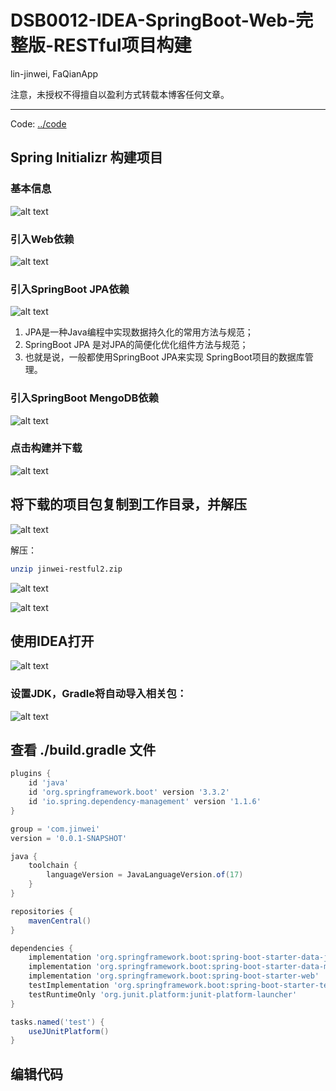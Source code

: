 # DSB0012-IDEA-SpringBoot-Web-完整版-RESTful项目构建 
lin-jinwei, FaQianApp

注意，未授权不得擅自以盈利方式转载本博客任何文章。

---

Code: [../code](../code)

## Spring Initializr 构建项目

### 基本信息

![alt text](image-221.png)

### 引入Web依赖

![alt text](image-222.png)

### 引入SpringBoot JPA依赖

![alt text](image-223.png)

1. JPA是一种Java编程中实现数据持久化的常用方法与规范；
2. SpringBoot JPA 是对JPA的简便化优化组件方法与规范；
3. 也就是说，一般都使用SpringBoot JPA来实现 SpringBoot项目的数据库管理。


### 引入SpringBoot MengoDB依赖
![alt text](image-224.png)

### 点击构建并下载

![alt text](image-225.png)

## 将下载的项目包复制到工作目录，并解压

![alt text](image-226.png)

解压：

```bash
unzip jinwei-restful2.zip
```

![alt text](image-227.png)

![alt text](image-228.png)

## 使用IDEA打开

![alt text](image-229.png)

### 设置JDK，Gradle将自动导入相关包：


![alt text](image-230.png)

## 查看 ./build.gradle 文件

```gradle
plugins {
	id 'java'
	id 'org.springframework.boot' version '3.3.2'
	id 'io.spring.dependency-management' version '1.1.6'
}

group = 'com.jinwei'
version = '0.0.1-SNAPSHOT'

java {
	toolchain {
		languageVersion = JavaLanguageVersion.of(17)
	}
}

repositories {
	mavenCentral()
}

dependencies {
	implementation 'org.springframework.boot:spring-boot-starter-data-jpa'
	implementation 'org.springframework.boot:spring-boot-starter-data-mongodb'
	implementation 'org.springframework.boot:spring-boot-starter-web'
	testImplementation 'org.springframework.boot:spring-boot-starter-test'
	testRuntimeOnly 'org.junit.platform:junit-platform-launcher'
}

tasks.named('test') {
	useJUnitPlatform()
}
```

## 编辑代码

### 














